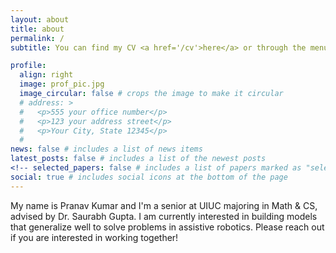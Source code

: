 ```yaml
---
layout: about
title: about
permalink: /
subtitle: You can find my CV <a href='/cv'>here</a> or through the menu above.

profile:
  align: right
  image: prof_pic.jpg
  image_circular: false # crops the image to make it circular
  # address: >
  #   <p>555 your office number</p>
  #   <p>123 your address street</p>
  #   <p>Your City, State 12345</p>
  #
news: false # includes a list of news items
latest_posts: false # includes a list of the newest posts
<!-- selected_papers: false # includes a list of papers marked as "selected={true}" -->
social: true # includes social icons at the bottom of the page
---
```


My name is Pranav Kumar and I'm a senior at UIUC majoring in Math & CS, advised by Dr. Saurabh Gupta. I am currently interested in building models that generalize well to solve problems in assistive robotics. Please reach out if you are interested in working together!

<!---->
<!-- Write your biography here. Tell the world about yourself. Link to your favorite [subreddit](http://reddit.com). You can put a picture in, too. The code is already in, just name your picture `prof_pic.jpg` and put it in the `img/` folder. -->
<!---->
<!-- Put your address / P.O. box / other info right below your picture. You can also disable any of these elements by editing `profile` property of the YAML header of your `_pages/about.md`. Edit `_bibliography/papers.bib` and Jekyll will render your [publications page](/al-folio/publications/) automatically. -->
<!---->
<!-- Link to your social media connections, too. This theme is set up to use [Font Awesome icons](http://fortawesome.github.io/Font-Awesome/) and [Academicons](https://jpswalsh.github.io/academicons/), like the ones below. Add your Facebook, Twitter, LinkedIn, Google Scholar, or just disable all of them. -->
